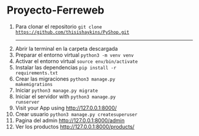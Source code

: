 # Proyecto-Ferreweb

1. Para clonar el repositorio <code>git clone https://github.com/thisishaykins/PyShop.git</code> <hr>
2. Abrir la terminal en la carpeta descargada
3. Preparar el entorno virtual <code>python3 -m venv venv</code>
4. Activar el entorno virtual <code>source env/bin/activate</code>
5. Instalar las dependencias <code>pip install -r requirements.txt</code>
6. Crear las migraciones <code>python3 manage.py makemigrations</code>
7. Iniciar <code>python3 manage.py migrate</code>
8. Iniciar el servidor with <code>python3 manage.py runserver</code>
9. Visit your App using http://127.0.0.1:8000/
10. Crear usuario <code>python3 manage.py createsuperuser</code>
11. Pagina del admin http://127.0.0.1:8000/admin
12. Ver los productos http://127.0.0.1:8000/products/
